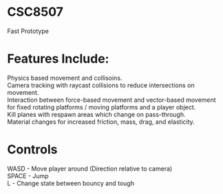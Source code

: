 # CSC8507
Fast Prototype


# Features Include:  
Physics based movement and collisoins.  
Camera tracking with raycast collisions to reduce intersections on movement.  
Interaction between force-based movement and vector-based movement for fixed rotating platforms / moving platforms and a player object.  
Kill planes with respawn areas which change on pass-through.  
Material changes for increased friction, mass, drag, and elasticity.  

# Controls
WASD - Move player around (Direction relative to camera)  
SPACE - Jump  
L - Change state between bouncy and tough  
